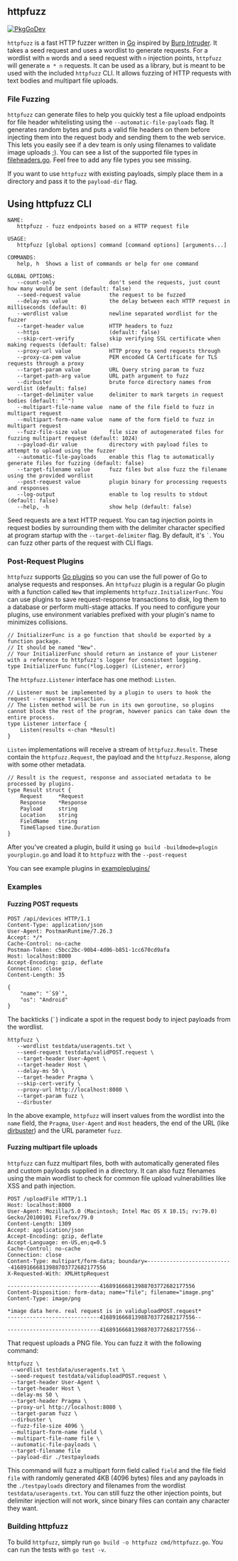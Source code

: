 httpfuzz
--------

[![PkgGoDev](https://pkg.go.dev/badge/github.com/joncooperworks/httpfuzz)](https://pkg.go.dev/github.com/joncooperworks/httpfuzz)

`httpfuzz` is a fast HTTP fuzzer written in [Go](https://golang.org) inspired by [Burp Intruder](https://portswigger.net/burp/documentation/desktop/tools/intruder).
It takes a seed request and uses a wordlist to generate requests.
For a wordlist with `m` words and a seed request with `n` injection points, `httpfuzz` will generate `m * n` requests.
It can be used as a library, but is meant to be used with the included `httpfuzz` CLI.
It allows fuzzing of HTTP requests with text bodies and multipart file uploads.

### File Fuzzing
`httpfuzz` can generate files to help you quickly test a file upload endpoints for file header whitelisting using the `--automatic-file-payloads` flag.
It generates random bytes and puts a valid file headers on them before injecting them into the request body and sending them to the web service.
This lets you easily see if a dev team is only using filenames to validate image uploads ;).
You can see a list of the supported file types in [fileheaders.go](https://github.com/JonCooperWorks/httpfuzz/blob/master/fileheaders.go).
Feel free to add any file types you see missing.

If you want to use `httpfuzz` with existing payloads, simply place them in a directory and pass it to the `payload-dir` flag.

## Using httpfuzz CLI
```
NAME:
   httpfuzz - fuzz endpoints based on a HTTP request file

USAGE:
   httpfuzz [global options] command [command options] [arguments...]

COMMANDS:
   help, h  Shows a list of commands or help for one command

GLOBAL OPTIONS:
   --count-only                 don't send the requests, just count how many would be sent (default: false)
   --seed-request value         the request to be fuzzed
   --delay-ms value             the delay between each HTTP request in milliseconds (default: 0)
   --wordlist value             newline separated wordlist for the fuzzer
   --target-header value        HTTP headers to fuzz
   --https                      (default: false)
   --skip-cert-verify           skip verifying SSL certificate when making requests (default: false)
   --proxy-url value            HTTP proxy to send requests through
   --proxy-ca-pem value         PEM encoded CA Certificate for TLS requests through a proxy
   --target-param value         URL Query string param to fuzz
   --target-path-arg value      URL path argument to fuzz
   --dirbuster                  brute force directory names from wordlist (default: false)
   --target-delimiter value     delimiter to mark targets in request bodies (default: "`")
   --multipart-file-name value  name of the file field to fuzz in multipart request
   --multipart-form-name value  name of the form field to fuzz in multipart request
   --fuzz-file-size value       file size of autogenerated files for fuzzing multipart request (default: 1024)
   --payload-dir value          directory with payload files to attempt to upload using the fuzzer
   --automatic-file-payloads    enable this flag to automatically generate files for fuzzing (default: false)
   --target-filename value      fuzz files but also fuzz the filename using the provided wordlist
   --post-request value         plugin binary for processing requests and responses
   --log-output                 enable to log results to stdout (default: false)
   --help, -h                   show help (default: false)
```

Seed requests are a text HTTP request.
You can tag injection points in request bodies by surrounding them with the delimiter character specified at program startup with the `--target-delimiter` flag.
By default, it's `` ` ``.
You can fuzz other parts of the request with CLI flags.

### Post-Request Plugins
`httpfuzz` supports [Go plugins](https://golang.org/pkg/plugin/) so you can use the full power of Go to analyse requests and responses.
An `httpfuzz` plugin is a regular Go plugin with a function called `New` that implements `httpfuzz.InitializerFunc`.
You can use plugins to save request-response transactions to disk, log them to a database or perform multi-stage attacks.
If you need to configure your plugins, use environment variables prefixed with your plugin's name to minimizes collisions.

```
// InitializerFunc is a go function that should be exported by a function package.
// It should be named "New".
// Your InitializerFunc should return an instance of your Listener with a reference to httpfuzz's logger for consistent logging.
type InitializerFunc func(*log.Logger) (Listener, error)
```

The `httpfuzz.Listener` interface has one method: `Listen`.

```
// Listener must be implemented by a plugin to users to hook the request - response transaction.
// The Listen method will be run in its own goroutine, so plugins cannot block the rest of the program, however panics can take down the entire process.
type Listener interface {
	Listen(results <-chan *Result)
}
```

`Listen` implementations will receive a stream of  `httpfuzz.Result`.
These contain the `httpfuzz.Request`, the payload and the `httpfuzz.Response`, along with some other metadata.

```
// Result is the request, response and associated metadata to be processed by plugins.
type Result struct {
	Request     *Request
	Response    *Response
	Payload     string
	Location    string
	FieldName   string
	TimeElapsed time.Duration
}
```

After you've created a plugin, build it using `go build -buildmode=plugin yourplugin.go` and load it to `httpfuzz` with the `--post-request`

You can see example plugins in [exampleplugins/](https://github.com/JonCooperWorks/httpfuzz/tree/master/exampleplugins)

### Examples

#### Fuzzing POST requests

```
POST /api/devices HTTP/1.1
Content-Type: application/json
User-Agent: PostmanRuntime/7.26.3
Accept: */*
Cache-Control: no-cache
Postman-Token: c5bcc2bc-90b4-4d06-b851-1cc670cd9afa
Host: localhost:8000
Accept-Encoding: gzip, deflate
Connection: close
Content-Length: 35

{
	"name": "`S9`",
	"os": "Android"
}
```

The backticks (`` ` ``) indicate a spot in the request body to inject payloads from the wordlist.

```
httpfuzz \
   --wordlist testdata/useragents.txt \
   --seed-request testdata/validPOST.request \
   --target-header User-Agent \
   --target-header Host \
   --delay-ms 50 \
   --target-header Pragma \
   --skip-cert-verify \
   --proxy-url http://localhost:8080 \
   --target-param fuzz \
   --dirbuster
```

In the above example, `httpfuzz` will insert values from the wordlist into the `name` field, the `Pragma`, `User-Agent` and `Host` headers, the end of the URL (like [dirbuster](https://tools.kali.org/web-applications/dirbuster#:~:text=DirBuster%20is%20a%20multi%20threaded,pages%20and%20applications%20hidden%20within.)) and the URL parameter `fuzz`.

#### Fuzzing multipart file uploads
`httpfuzz` can fuzz multipart files, both with automatically generated files and custom payloads supplied in a directory.
It can also fuzz filenames using the main wordlist to check for common file upload vulnerabilities like XSS and path injection.
```
POST /uploadFile HTTP/1.1
Host: localhost:8000
User-Agent: Mozilla/5.0 (Macintosh; Intel Mac OS X 10.15; rv:79.0) Gecko/20100101 Firefox/79.0
Content-Length: 1309
Accept: application/json
Accept-Encoding: gzip, deflate
Accept-Language: en-US,en;q=0.5
Cache-Control: no-cache
Connection: close
Content-Type: multipart/form-data; boundary=---------------------------416891666813988703772682177556
X-Requested-With: XMLHttpRequest

-----------------------------416891666813988703772682177556
Content-Disposition: form-data; name="file"; filename="image.png"
Content-Type: image/png

*image data here. real request is in validuploadPOST.request*
-----------------------------416891666813988703772682177556--

-----------------------------416891666813988703772682177556--
```

That request uploads a PNG file.
You can fuzz it with the following command:
```
httpfuzz \
 --wordlist testdata/useragents.txt \
 --seed-request testdata/validuploadPOST.request \
 --target-header User-Agent \
 --target-header Host \
 --delay-ms 50 \
 --target-header Pragma \
 --proxy-url http://localhost:8080 \
 --target-param fuzz \
 --dirbuster \
 --fuzz-file-size 4096 \
 --multipart-form-name field \
 --multipart-file-name file \
 --automatic-file-payloads \
 --target-filename file
 --payload-dir ./testpayloads
```

This command will fuzz a multipart form field called `field` and the file field `file` with randomly generated 4KB (4096 bytes) files and any payloads in the `./testpayloads` directory and filenames from the wordlist `testdata/useragents.txt`.
You can still fuzz the other injection points, but delimiter injection will not work, since binary files can contain any character they want.

### Building httpfuzz
To build `httpfuzz`, simply run `go build -o httpfuzz cmd/httpfuzz.go`.
You can run the tests with `go test -v`.